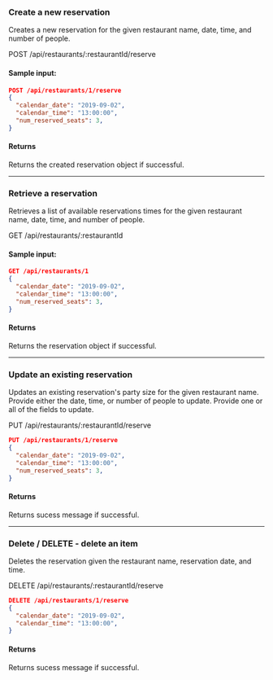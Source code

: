 ### Create a new reservation
Creates a new reservation for the given restaurant name, date, time, and number of people.

POST /api/restaurants/:restaurantId/reserve

#### Sample input:
```json
POST /api/restaurants/1/reserve
{
  "calendar_date": "2019-09-02",
  "calendar_time": "13:00:00",
  "num_reserved_seats": 3,
}
```
#### Returns
Returns the created reservation object if successful.

---
### Retrieve a reservation
Retrieves a list of available reservations times for the given restaurant name, date, time, and number of people.

GET /api/restaurants/:restaurantId

#### Sample input:
```json
GET /api/restaurants/1
{
  "calendar_date": "2019-09-02",
  "calendar_time": "13:00:00",
  "num_reserved_seats": 3,
}
```
#### Returns
Returns the reservation object if successful.

---
### Update an existing reservation
Updates an existing reservation's party size for the given restaurant name. Provide either the date, time, or number of people to update. Provide one or all of the fields to update.

PUT /api/restaurants/:restaurantId/reserve
```json
PUT /api/restaurants/1/reserve
{
  "calendar_date": "2019-09-02",
  "calendar_time": "13:00:00",
  "num_reserved_seats": 3,
}
```

#### Returns
Returns sucess message if successful.

---
### Delete / DELETE - delete an item
Deletes the reservation given the restaurant name, reservation date, and time.

DELETE /api/restaurants/:restaurantId/reserve
```json
DELETE /api/restaurants/1/reserve
{
  "calendar_date": "2019-09-02",
  "calendar_time": "13:00:00",
}
```

#### Returns
Returns sucess message if successful.